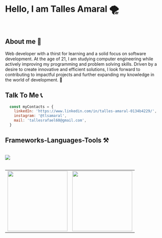 

<h1>Hello, I am Talles Amaral 🌪️</h1>
<br />
<h2>About me 🎯</h2>
Web developer with a thirst for learning and a solid focus on software development. At the age of 21, I am studying computer engineering while actively improving my programming and problem solving skills. Driven by a desire to create innovative and efficient solutions, I look forward to contributing to impactful projects and further expanding my knowledge in the world of development. 🚀

<br/>
<h2>Talk To Me 📞</h2>

```javascript
  const myContacts = {
    linkedIn: 'https://www.linkedin.com/in/talles-amaral-0134b4229/',
    instagram: '@tlsamaral',
    mail: 'tallesrafael60@gmail.com',
  }
```

<h2 >Frameworks-Languages-Tools ⚒</h2>
<br/>
<div>
    <img src="https://skillicons.dev/icons?i=html,css,react,bootstrap,vscode,visualstudio,github,figma,tailwind,redux,styledcomponents,git,nodejs,javascript,typescript,express,firebase,mongodb,cs,nextjs,mysql,docker,linux,dotnet,md" />
</div>
<br>
<div >
  <table>
    <tbody>
      <tr>
          <td>
             <a href="https://github.com/tlsamaral">
               <img height="195" src="https://github-readme-stats.vercel.app/api?username=tlsamaral&show_icons=true&theme=transparent&include_all_commits=true&count_private=true"/>
          </td>
          <td>
             <a href="https://github.com/tlsamaral">
             <img height="195" src="https://github-readme-stats.vercel.app/api/top-langs/?username=tlsamaral&layout=compact&langs_count=7&theme=transparent"/>
          </td>
      </tr>
    </tbody>
  </table>
</div>
